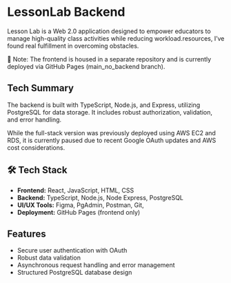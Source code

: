 # LessonLab Backend

Lesson Lab is a Web 2.0 application designed to empower educators to manage high-quality class activities while reducing workload.resources, I’ve found real fulfillment in overcoming obstacles.

📌  Note: The frontend is housed in a separate repository and is currently deployed via GitHub Pages (main_no_backend branch).

## Tech Summary

The backend is built with TypeScript, Node.js, and Express, utilizing PostgreSQL for data storage. It includes robust authorization, validation, and error handling.

While the full-stack version was previously deployed using AWS EC2 and RDS, it is currently paused due to recent Google OAuth updates and AWS cost considerations.

## 🛠️ Tech Stack

- **Frontend:** React, JavaScript, HTML, CSS
- **Backend:** TypeScript, Node.js, Node Express, PostgreSQL
- **UI/UX Tools:** Figma, PgAdmin, Postman, Git, 
- **Deployment:** GitHub Pages (frontend only)

## Features

- Secure user authentication with OAuth
- Robust data validation
- Asynchronous request handling and error management
- Structured PostgreSQL database design